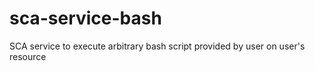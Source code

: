 # sca-service-bash
SCA service to execute arbitrary bash script provided by user on user's resource

